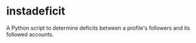 # instadeficit
A Python script to determine deficits between a profile's followers and its followed accounts.
